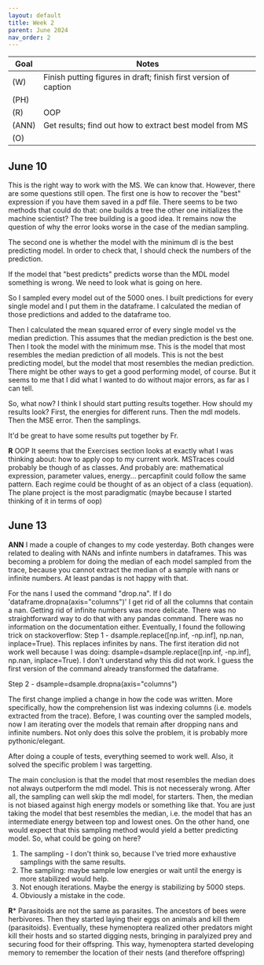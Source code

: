```yaml
---
layout: default
title: Week 2
parent: June 2024
nav_order: 2
---
```


| Goal | Notes |                                                                                
| ----------- | ----------- |
|(W)|Finish putting figures in draft; finish first version of caption |
|(PH)| |
|(R)|OOP |
|(ANN)|Get results; find out how to extract best model from MS |
|(O)| |

## June 10

This is the right way to work with the MS. We can know that. However, there are some questions still open.
The first one is how to recover the "best" expression if you have them saved in a pdf file. There seems to be two methods that could do that: one builds a tree the other one initializes the machine scientist? The tree building is a good idea. It remains now the question of why the error looks worse in the case of the median sampling.

The second one is whether the model with the minimum dl is the best predicting model. In order to check that, I should check the numbers of the prediction.

If the model that "best predicts" predicts worse than the MDL model something is wrong. We need to look what is going on here.

So I sampled every model out of the 5000 ones.
I built predictions for every single model and I put them in the dataframe.
I calculated the median of those predictions and added to the dataframe too.

Then I calculated the mean squared error of every single model vs the median prediction. This assumes that the median prediction is the best one. Then I took the model with the minimum mse. This is the model that most resembles the median prediction of all models.
This is not the best predicting model, but the model that most resembles the median prediction.
There might be other ways to get a good performing model, of course. But it seems to me that I did what I wanted to do without major errors, as far as I can tell.

So, what now? I think I should start putting results together. How should my results look?
First, the energies for different runs. Then the mdl models. Then the MSE error.
Then the samplings.

It'd be great to have some results put together by Fr.


**R** OOP
It seems that the Exercises section looks at exactly what I was thinking about: how to apply oop to my current work. MSTraces could probably be though of as classes. And probably are: mathematical expression, parameter values, energy...
percapfinit could follow the same pattern. Each regime could be thought of as an object of a class (equation).
The plane project is the most paradigmatic (maybe because I started thinking of it in terms of oop)



## June 13

**ANN** I made a couple of changes to my code yesterday. Both changes were related to dealing with NANs and infinte numbers in dataframes. This was becoming a problem for doing the median of each model sampled from the trace, because you cannot extract the median of a sample with nans or infinite numbers. At least pandas is not happy with that.

For the nans I used the command "drop.na". If I do 'dataframe.dropna(axis="columns")' I get rid of all the columns that contain a nan.
Getting rid of infinite numbers was more delicate. There was no straightforward way to do that with any pandas command. There was no information on the documentation either. Eventually, I found the following trick on stackoverflow:
Step 1 - dsample.replace([np.inf, -np.inf], np.nan, inplace=True). This replaces infinites by nans. The first iteration did not work well because I was doing: dsample=dsample.replace([np.inf, -np.inf], np.nan, inplace=True). I don't understand why this did not work. I guess the first version of the command already transformed the dataframe.

Step 2 - dsample=dsample.dropna(axis="columns")

The first change implied a change in how the code was written. More specifically, how the comprehension list was indexing columns (i.e. models extracted from the trace). Before, I was counting over the sampled models, now I am iterating over the models that remain after dropping nans and infinite numbers. Not only does this solve the problem, it is probably more pythonic/elegant.

After doing a couple of tests, everything seemed to work well. Also, it solved the specific problem I was targetting.

The main conclusion is that the model that most resembles the median does not always outperform the mdl model. This is not necesseraly wrong. After all, the sampling can well skip the mdl model, for starters. Then, the median is not biased against high energy models or something like that. You are just taking the model that best resembles the median, i.e. the model that has an intermediate energy between top and lowest ones. On the other hand, one would expect that this sampling method would yield a better predicting model. So, what could be going on here?

1. The sampling - I don't think so, because I've tried more exhaustive samplings with the same results.
2. The sampling: maybe sample low energies or wait until the energy is more stabilized would help.
3. Not enough iterations. Maybe the energy is stabilizing by 5000 steps.
4. Obviously a mistake in the code.


**R***
Parasitoids are not the same as parasites.
The ancestors of bees were herbivores. Then they started laying their eggs on animals and kill them (parasitoids). Eventually, these hymenoptera realized other predators might kill their hosts and so started digging nests, bringing in paralyized prey and securing food for their offspring. This way, hymenoptera started developing memory to remember the location of their nests (and therefore offspring)


